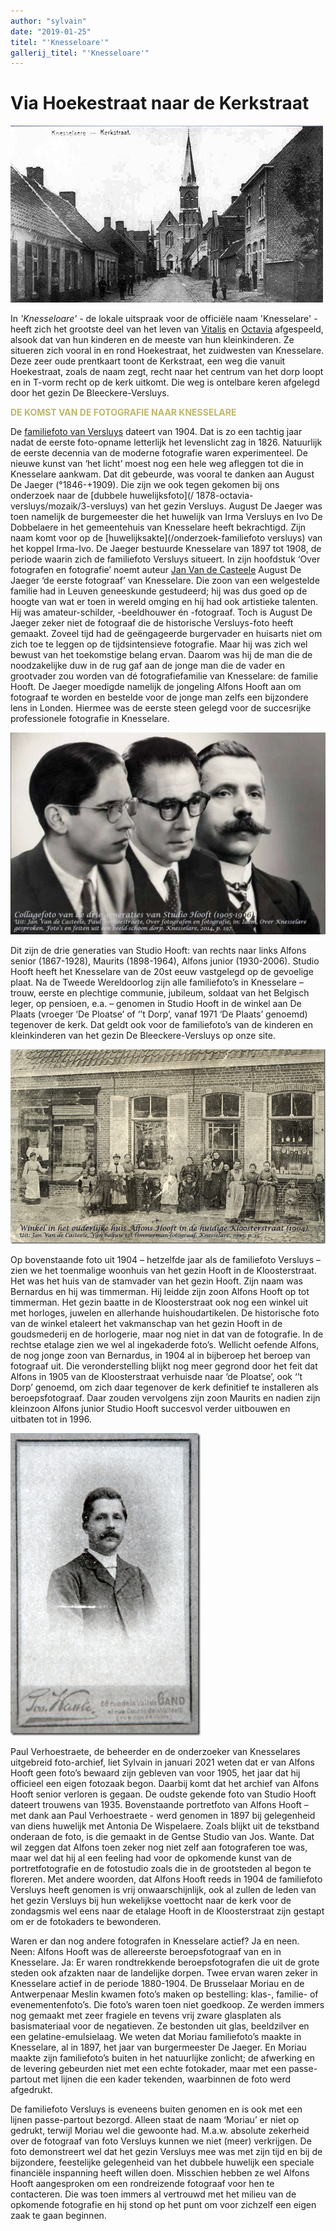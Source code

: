 ```yaml
---
author: "sylvain"
date: "2019-01-25"
titel: "'Knesseloare'"
gallerij_titel: "'Knesseloare'"
---
```


# Via Hoekestraat naar de Kerkstraat

![kerkstraat](kerkstraat.jpg)

In _'Knesseloare'_ - de lokale uitspraak voor de officiële naam 'Knesselare' -  heeft zich het grootste deel van het leven van [Vitalis](1879-vitalis-de-bleeckere) en [Octavia](1878-octavia-versluys) afgespeeld, alsook dat van hun kinderen en de meeste van hun kleinkinderen. Ze situeren zich vooral in en rond Hoekestraat, het zuidwesten van Knesselare. Deze zeer oude prentkaart toont de Kerkstraat, een weg die vanuit Hoekestraat, zoals de naam zegt, recht naar het centrum van het dorp loopt en in T-vorm recht op de kerk uitkomt. Die weg is ontelbare keren afgelegd door het gezin De Bleeckere-Versluys.    

<span style="color:darkkhaki">**DE KOMST VAN DE FOTOGRAFIE NAAR KNESSELARE** </span>

De [familiefoto van Versluys](/1878-octavia-versluys/mozaik/3-versluys) dateert van 1904. Dat is zo een tachtig jaar nadat de eerste foto-opname letterlijk het levenslicht zag in 1826. Natuurlijk de eerste decennia van de moderne fotografie waren experimenteel. De nieuwe kunst van ‘het licht’ moest nog een hele weg afleggen tot die in Knesselare aankwam. Dat dit gebeurde, was vooral te danken aan August De Jaeger (°1846-+1909). Die zijn we ook tegen gekomen bij ons onderzoek naar de [dubbele huwelijksfoto](/ 1878-octavia-versluys/mozaik/3-versluys) van het gezin Versluys. August De Jaeger was toen namelijk de burgemeester die het huwelijk van Irma Versluys en Ivo De Dobbelaere in het gemeentehuis van Knesselare heeft bekrachtigd. Zijn naam komt voor op de [huwelijksakte](/onderzoek-familiefoto versluys) van het koppel Irma-Ivo. De Jaeger bestuurde Knesselare van 1897 tot 1908, de periode waarin zich de familiefoto Versluys situeert. In zijn hoofdstuk ‘Over fotografen en fotografie’ noemt auteur [Jan Van de Casteele](/onderzoek-bronnen) August De Jaeger ‘de eerste fotograaf’ van Knesselare. Die zoon van een welgestelde familie had in Leuven geneeskunde gestudeerd; hij was dus goed op de hoogte van wat er toen in wereld omging en hij had ook artistieke talenten. Hij was amateur-schilder, -beeldhouwer én -fotograaf. Toch is August De Jaeger zeker niet de fotograaf die de historische Versluys-foto heeft gemaakt. Zoveel tijd had de geëngageerde burgervader en huisarts niet om zich toe te leggen op de tijdsintensieve fotografie. Maar hij was zich wel bewust van het toekomstige belang ervan. Daarom was hij de man die de noodzakelijke duw in de rug gaf aan de jonge man die de vader en grootvader zou worden van dé fotografiefamilie van Knesselare: de familie Hooft. De Jaeger moedigde namelijk de jongeling Alfons Hooft aan om fotograaf te worden en bestelde voor de jonge man zelfs een bijzondere lens in Londen. Hiermee was de eerste steen gelegd voor de succesrijke professionele fotografie in Knesselare. 

![hooft](hooft.jpg)

Dit zijn de drie generaties van Studio Hooft: van rechts naar links Alfons senior (1867-1928), Maurits (1898-1964), Alfons junior (1930-2006). Studio Hooft heeft het Knesselare van de 20st eeuw vastgelegd op de gevoelige plaat. Na de Tweede Wereldoorlog zijn alle familiefoto’s in Knesselare – trouw, eerste en plechtige communie, jubileum, soldaat van het Belgisch leger, op pensioen, e.a. – genomen in Studio Hooft in de winkel aan De Plaats (vroeger ‘De Ploatse’ of ‘’t Dorp’, vanaf 1971 ‘De Plaats’ genoemd) tegenover de kerk. Dat geldt ook voor de familiefoto’s van de kinderen en kleinkinderen van het gezin De Bleeckere-Versluys op onze site.

![winkel](winkel.jpg)

Op bovenstaande foto uit 1904 – hetzelfde jaar als de familiefoto Versluys – zien we het toenmalige woonhuis van het gezin Hooft in de Kloosterstraat. Het was het huis van de stamvader van het gezin Hooft. Zijn naam was Bernardus en hij was timmerman. Hij leidde zijn zoon Alfons Hooft op tot timmerman. Het gezin baatte in de Kloosterstraat ook nog een winkel uit met horloges, juwelen en allerhande huishoudartikelen. De historische foto van de winkel etaleert het vakmanschap van het gezin Hooft in de goudsmederij en de horlogerie, maar nog niet in dat van de fotografie. In de rechtse etalage zien we wel al ingekaderde foto’s. Wellicht oefende Alfons, de nog jonge zoon van Bernardus, in 1904 al in bijberoep het beroep van fotograaf uit. Die veronderstelling blijkt nog meer gegrond door het feit dat Alfons in 1905 van de Kloosterstraat verhuisde naar ‘de Ploatse’, ook ‘’t Dorp’ genoemd, om zich daar tegenover de kerk definitief te installeren als beroepsfotograaf. Daar zouden vervolgens zijn zoon Maurits en nadien zijn kleinzoon Alfons junior Studio Hooft succesvol verder uitbouwen en uitbaten tot in 1996.

![fons](fons.jpg)

Paul Verhoestraete, de beheerder en de onderzoeker van Knesselares uitgebreid foto-archief, liet Sylvain in januari 2021 weten dat er van Alfons Hooft geen foto’s bewaard zijn gebleven van voor 1905, het jaar dat hij officieel een eigen fotozaak begon. Daarbij komt dat het archief van Alfons Hooft senior verloren is gegaan. De oudste gekende foto van Studio Hooft dateert trouwens van 1935. Bovenstaande portretfoto van Alfons Hooft – met dank aan Paul Verhoestraete - werd genomen in 1897 bij gelegenheid van diens huwelijk met Antonia De Wispelaere. Zoals blijkt uit de tekstband onderaan de foto, is die gemaakt in de Gentse Studio van Jos. Wante. Dat wil zeggen dat Alfons toen zeker nog niet zelf aan fotograferen toe was, maar wel dat hij al een feeling had voor de opkomende kunst van de portretfotografie en de fotostudio zoals die in de grootsteden al begon te floreren. Met andere woorden, dat Alfons Hooft reeds in 1904 de familiefoto Versluys heeft genomen is vrij onwaarschijnlijk, ook al zullen de leden van het gezin Versluys bij hun wekelijkse voettocht naar de kerk voor de zondagsmis wel eens naar de etalage Hooft in de Kloosterstraat zijn gestapt om er de fotokaders te bewonderen.

 Waren er dan nog andere fotografen in Knesselare actief? Ja en neen. Neen: Alfons Hooft was de allereerste beroepsfotograaf van en in Knesselare. Ja: Er waren rondtrekkende beroepsfotografen die uit de grote steden ook afzakten naar de landelijke dorpen. Twee ervan waren zeker in Knesselare actief in de periode 1880-1904. De Brusselaar Moriau en de Antwerpenaar Meslin kwamen foto’s maken op bestelling: klas-, familie- of evenementenfoto’s. Die foto’s waren toen niet goedkoop. Ze werden immers nog gemaakt met zeer fragiele en tevens vrij zware glasplaten als basismateriaal voor de negatieven. Ze bestonden uit glas, beeldzilver en een gelatine-emulsielaag. We weten dat Moriau familiefoto’s maakte in Knesselare, al in 1897, het jaar van burgermeester De Jaeger. En Moriau maakte zijn familiefoto’s buiten in het natuurlijke zonlicht; de afwerking en de levering gebeurden niet met een echte fotokader, maar met een passe-partout met lijnen die een kader tekenden, waarbinnen de foto werd afgedrukt.
 
 De familiefoto Versluys is eveneens buiten genomen en is ook met een lijnen passe-partout bezorgd. Alleen staat de naam ‘Moriau’ er niet op gedrukt, terwijl Moriau wel die gewoonte had. M.a.w. absolute zekerheid over de fotograaf van foto Versluys kunnen we niet (meer) verkrijgen. De foto demonstreert wel dat het gezin Versluys mee was met zijn tijd en bij de bijzondere, feestelijke gelegenheid van het dubbele huwelijk een speciale financiële inspanning heeft willen doen. Misschien hebben ze wel Alfons Hooft aangesproken om een rondreizende fotograaf voor hen te contacteren. Die was toen immers al vertrouwd met het milieu van de opkomende fotografie en hij stond op het punt om voor zichzelf een eigen zaak te gaan beginnen.
